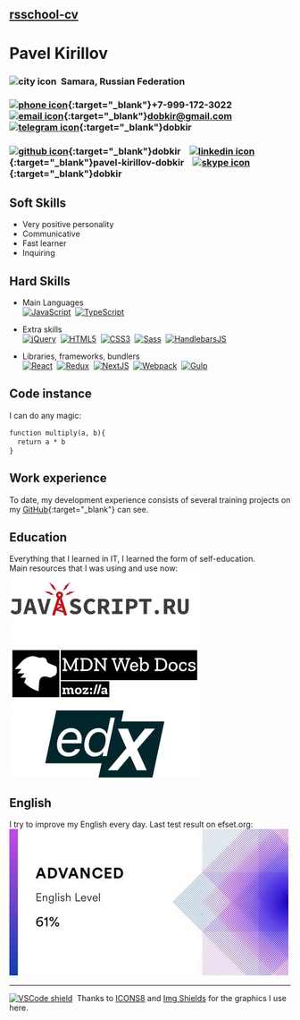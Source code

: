 ## [rsschool-cv](https://dobkir.github.io/rsschool-cv-JavaScript-Front-end2021Q3-/cv)

# Pavel Kirillov

<!-- CONTACTS -->

### ![city icon](https://img.icons8.com/material/18/000000/city.png)&nbsp; Samara, Russian Federation
### [![phone icon](https://img.icons8.com/material/16/000000/phone--v1.png)](tel:+79991723022){:target="_blank"}+7-999-172-3022 &nbsp;&nbsp; [![email icon](https://img.icons8.com/material/16/000000/send-mass-email.png)](mailto:p.kirillov2020@gmail.com){:target="_blank"}dobkir@gmail.com &nbsp;&nbsp; [![telegram icon](https://img.icons8.com/material/16/000000/telegram-app.png)](https://telegram.im/@dobkir){:target="_blank"}dobkir 
### [![github icon](https://img.icons8.com/material/16/000000/github.png)](https://github.com/dobkir/){:target="_blank"}dobkir &nbsp;&nbsp; [![linkedin icon](https://img.icons8.com/material/16/000000/linkedin--v1.png)](https://www.linkedin.com/in/pavel-kirillov-dobkir){:target="_blank"}pavel-kirillov-dobkir &nbsp;&nbsp; [![skype icon](https://img.icons8.com/material/16/000000/skype--v1.png)](https://join.skype.com/invite/zT3dmrW2VgZu){:target="_blank"}dobkir

<!-- SKILLS -->

## Soft Skills
- Very positive personality
- Communicative
- Fast learner
- Inquiring

## Hard Skills
- Main Languages<br>
[![JavaScript](https://img.shields.io/badge/JavaScript-f1e05a?style=for-the-badge&logo=JavaScript&logoColor=000)](https://javascript.info/)&nbsp;
[![TypeScript](https://img.shields.io/badge/TypeScript-3178c6?style=for-the-badge&logo=TypeScript&logoColor=white)](https://www.typescriptlang.org/)

- Extra skills<br>
[![jQuery](https://img.shields.io/badge/jQuery-0769AD?style=for-the-badge&logo=jQuery&logoColor=white)](https://jquery.com/)&nbsp;
[![HTML5](https://img.shields.io/badge/HTML5-e34c26?style=for-the-badge&logo=HTML5&logoColor=000)](https://www.w3.org/TR/html52/)&nbsp;
[![CSS3](https://img.shields.io/badge/CSS3-563d7c?style=for-the-badge&logo=CSS3&logoColor=fff)](https://www.w3.org/Style/CSS/)&nbsp;
[![Sass](https://img.shields.io/badge/Sass-bf4080?style=for-the-badge&logo=Sass&logoColor=fff)](https://sass-lang.com/)&nbsp;
[![HandlebarsJS](https://img.shields.io/badge/Handlebars-JS-f0772b?style=for-the-badge&logo=Handlebars-JS&logoColor=fff)](https://handlebarsjs.com/)

- Libraries, frameworks, bundlers<br>
[![React](https://img.shields.io/badge/React-282c34?style=for-the-badge&logo=React&logoColor=61dafb)](https://reactjs.org/)&nbsp;
[![Redux](https://img.shields.io/badge/Redux-764abc?style=for-the-badge&logo=Redux&logoColor=fff)](https://redux.js.org/)&nbsp;
[![NextJS](https://img.shields.io/badge/Next.js-000?style=for-the-badge&logo=Next.js&logoColor=fff)](https://nextjs.org/)&nbsp;
[![Webpack](https://img.shields.io/badge/Webpack-8DD6F9?style=for-the-badge&logo=Webpack&logoColor=fff)](https://webpack.js.org/)&nbsp;
[![Gulp](https://img.shields.io/badge/Gulp-fa383e?style=for-the-badge&logo=Gulp&logoColor=fff)](https://gulpjs.com/)

<!-- CODE EXAMPLE -->

## Code instance
I can do any magic:

```
function multiply(a, b){
  return a * b
}
```
<!-- WORK EXPERIENCE -->

## Work experience

To date, my development experience consists of several training projects on my [GitHub](https://github.com/dobkir/){:target="_blank"} can see.

<!-- EDUCATION -->

## Education
Everything that I learned in IT, I learned the form of self-education.<br>
Main resources that I was using and use now:<br>
[![learn.javascript.ru logo](/img/learnjs-logo.svg)](https://learn.javascript.ru/)<br>
[![MDN WebDocs logo](/img/mdn-logo.svg)](https://developer.mozilla.org/ru/)<br>
[![Edx logo](/img/edx-logo.svg)](https://www.edx.org/)

## English
I try to improve my English every day. Last test result on efset.org:<br>
[![English quick test result](/img/english-test-result.jpg)](https://www.efset.org/quick-check/)<br>

---
[![VSCode shield](https://img.shields.io/badge/Made%20with-VSCode-1f425f.svg)](https://code.visualstudio.com/)&nbsp;
Thanks to [ICONS8](https://icons8.com/) and [Img Shields](https://shields.io) for the graphics I use here.

